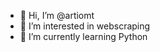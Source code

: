 - 👋 Hi, I’m @artiomt
- 👀 I’m interested in webscraping
- 🌱 I’m currently learning Python


<!---
artiomt/artiomt is a ✨ special ✨ repository because its `README.md` (this file) appears on your GitHub profile.
You can click the Preview link to take a look at your changes.
--->
